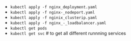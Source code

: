 - `kubectl apply -f nginx_deployment.yaml`
- `kubectl apply -f nginx-_nodeport.yaml`
- `kubectl apply -f nginix_clusterip.yaml`
- `kubectl apply -f nginx_-_loadbalancer.yaml`
- `kubectl get pods`
- `kubectl get svc` # to get all different runnning services